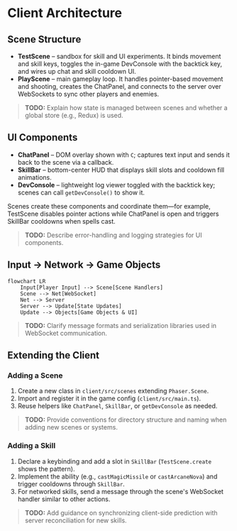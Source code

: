 # Client Architecture

## Scene Structure
- **TestScene** – sandbox for skill and UI experiments. It binds movement and skill keys, toggles the in-game DevConsole with the backtick key, and wires up chat and skill cooldown UI.
- **PlayScene** – main gameplay loop. It handles pointer-based movement and shooting, creates the ChatPanel, and connects to the server over WebSockets to sync other players and enemies.

> **TODO:** Explain how state is managed between scenes and whether a global store (e.g., Redux) is used.

## UI Components
- **ChatPanel** – DOM overlay shown with `C`; captures text input and sends it back to the scene via a callback.
- **SkillBar** – bottom-center HUD that displays skill slots and cooldown fill animations.
- **DevConsole** – lightweight log viewer toggled with the backtick key; scenes can call `getDevConsole()` to show it.

Scenes create these components and coordinate them—for example, TestScene disables pointer actions while ChatPanel is open and triggers SkillBar cooldowns when spells cast.

> **TODO:** Describe error-handling and logging strategies for UI components.

## Input → Network → Game Objects
```mermaid
flowchart LR
    Input[Player Input] --> Scene[Scene Handlers]
    Scene --> Net[WebSocket]
    Net --> Server
    Server --> Update[State Updates]
    Update --> Objects[Game Objects & UI]
```

> **TODO:** Clarify message formats and serialization libraries used in WebSocket communication.

## Extending the Client
### Adding a Scene
1. Create a new class in `client/src/scenes` extending `Phaser.Scene`.
2. Import and register it in the game config (`client/src/main.ts`).
3. Reuse helpers like `ChatPanel`, `SkillBar`, or `getDevConsole` as needed.

> **TODO:** Provide conventions for directory structure and naming when adding new scenes or systems.

### Adding a Skill
1. Declare a keybinding and add a slot in `SkillBar` (`TestScene.create` shows the pattern).
2. Implement the ability (e.g., `castMagicMissile` or `castArcaneNova`) and trigger cooldowns through `SkillBar`.
3. For networked skills, send a message through the scene's WebSocket handler similar to other actions.

> **TODO:** Add guidance on synchronizing client-side prediction with server reconciliation for new skills.
